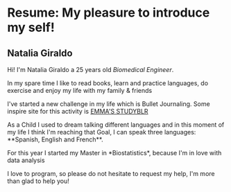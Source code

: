 # Resume: My pleasure to introduce my self!

## Natalia Giraldo


Hi! I'm Natalia Giraldo a 25 years old *Biomedical Engineer*. <p>
In my spare time I like to read books, learn and practice languages, do exercise and enjoy my life with my family & friends <p>
I've started a new challenge in my life which is Bullet Journaling. Some inspire site for this activity is [EMMA'S STUDYBLR](https://emmastudies.com/printables)
<p>
As a Child I used to dream talking different languages and in this moment of my life I think I'm reaching that Goal, I can speak three languages: **Spanish, English and French**. <p>
For this year I started my Master in *Biostatistics*, because I'm in love with data analysis <p>

I love to program, so please do not hesitate to request my help, I'm more than glad to help you!

